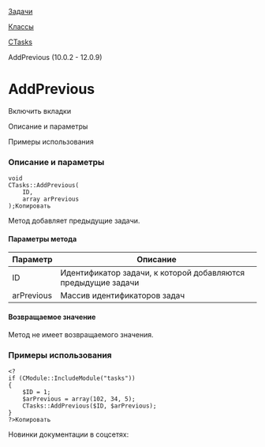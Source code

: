 [Задачи](/api_help/tasks/index.php)

[Классы](/api_help/tasks/classes/index.php)

[CTasks](/api_help/tasks/classes/ctasks/index.php)

AddPrevious (10.0.2 - 12.0.9)

AddPrevious
===========

Включить вкладки

Описание и параметры

Примеры использования

### Описание и параметры

```
void
CTasks::AddPrevious(
	ID,
	array arPrevious
);Копировать
```

Метод добавляет предыдущие задачи.

#### Параметры метода

| Параметр | Описание |
| --- | --- |
| ID | Идентификатор задачи, к которой добавляются предыдущие задачи |
| arPrevious | Массив идентификаторов задач |

#### Возвращаемое значение

Метод не имеет возвращаемого значения.

### Примеры использования

```
<?
if (CModule::IncludeModule("tasks"))
{
	$ID = 1;
	$arPrevious = array(102, 34, 5);
	CTasks::AddPrevious($ID, $arPrevious);
}
?>Копировать
```

Новинки документации в соцсетях: